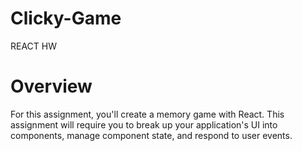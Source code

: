 # Clicky-Game
REACT HW 

# Overview
For this assignment, you'll create a memory game with React. This assignment will require you to break up your application's UI into components, manage component state, and respond to user events.
